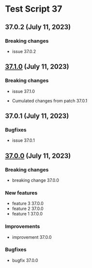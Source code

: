 # Test Script 37
## 37.0.2 (July 11, 2023)
### Breaking changes

* issue 37.0.2


##  [37.1.0](37.1.0.md) (July 11, 2023)
### Breaking changes

* issue 37.1.0

* Cumulated changes from patch 37.0.1
##  37.0.1 (July 11, 2023)
### Bugfixes

* issue 37.0.1


##  [37.0.0](37.0.0.md) (July 11, 2023)
### Breaking changes

* breaking change 37.0.0

### New features

* feature 3 37.0.0
* feature 2 37.0.0
* feature 1 37.0.0

### Improvements

* improvement 37.0.0

### Bugfixes

* bugfix 37.0.0

